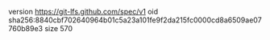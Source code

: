 version https://git-lfs.github.com/spec/v1
oid sha256:8840cbf702640964b01c5a23a101fe9f2da215fc0000cd8a6509ae07760b89e3
size 570
